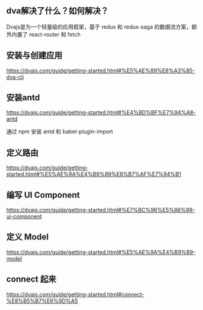 ## dva解决了什么？如何解决？

Dvajs是为一个轻量级的应用框架，基于 redux 和 redux-saga 的数据流方案，额外内置了 react-router 和 fetch

## 安装与创建应用
https://dvajs.com/guide/getting-started.html#%E5%AE%89%E8%A3%85-dva-cli

## 安装antd
https://dvajs.com/guide/getting-started.html#%E4%BD%BF%E7%94%A8-antd

通过 npm 安装 antd 和 babel-plugin-import

## 定义路由
https://dvajs.com/guide/getting-started.html#%E5%AE%9A%E4%B9%89%E8%B7%AF%E7%94%B1

## 编写 UI Component
https://dvajs.com/guide/getting-started.html#%E7%BC%96%E5%86%99-ui-component

## 定义 Model
https://dvajs.com/guide/getting-started.html#%E5%AE%9A%E4%B9%89-model

## connect 起来
https://dvajs.com/guide/getting-started.html#connect-%E8%B5%B7%E6%9D%A5
